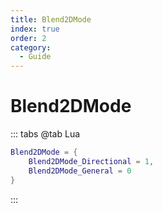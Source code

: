 ```yaml
---
title: Blend2DMode
index: true
order: 2
category:
  - Guide
---
```


# Blend2DMode
::: tabs
@tab Lua
```lua
Blend2DMode = {
    Blend2DMode_Directional = 1,
    Blend2DMode_General = 0
}
```
:::